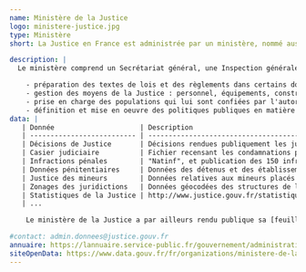 ```yaml
---
name: Ministère de la Justice
logo: ministere-justice.jpg
type: Ministère
short: La Justice en France est administrée par un ministère, nommé aussi Chancellerie, dont le titulaire est le garde des Sceaux, ministre de la Justice.

description: |
  Le ministère comprend un Secrétariat général, une Inspection générale des services judiciaires et cinq directions. Il assure plusieurs missions :

    - préparation des textes de lois et des règlements dans certains domaines, comme le droit de la famille, la nationalité française, la Justice civile et la Justice pénale, etc. ;
    - gestion des moyens de la Justice : personnel, équipements, constructions, informatique, etc. ;
    - prise en charge des populations qui lui sont confiées par l'autorité  judiciaire : les mineurs délinquants ou en danger et les personnes placées sous main de justice ;
    - définition et mise en oeuvre des politiques publiques en matière de Justice : aide aux victimes d'infraction, politique pénale, lutte contre la criminalité organisée, accès au droit et à la Justice, etc.
data: |
   | Donnée                     | Description                                                                                  |
   | -------------------------- | -------------------------------------------------------------------------------------------- |
   | Décisions de Justice       | Décisions rendues publiquement les judirictions judiciaire                                   |
   | Casier judiciaire          | Fichier recensant les condamnations pénales, et mis à disposition de l'autorité publique     |
   | Infractions pénales        | "Natinf", et publication des 150 infractions pénales les plus fréquentes sur data.gouv.fr    |
   | Données pénitentiaires     | Données des détenus et des établissements pénitentiaires                                     |
   | Justice des mineurs        | Données relatives aux mineurs placés sous main de Justice                                    |
   | Zonages des juridictions   | Données géocodées des structures de la Justice                                               |
   | Statistiques de la Justice | http://www.justice.gouv.fr/statistiques-10054/                                               |
   | ...

    Le ministère de la Justice a par ailleurs rendu publique sa [feuille de route de la donnée]](https://www.justice.gouv.fr/le-ministere-de-la-justice-10017/ameliorer-laction-publique-grace-a-la-donnee-34097.html).

#contact: admin.donnees@justice.gouv.fr
annuaire: https://lannuaire.service-public.fr/gouvernement/administration-centrale-ou-ministere_172234
siteOpenData: https://www.data.gouv.fr/fr/organizations/ministere-de-la-justice/
---
```

